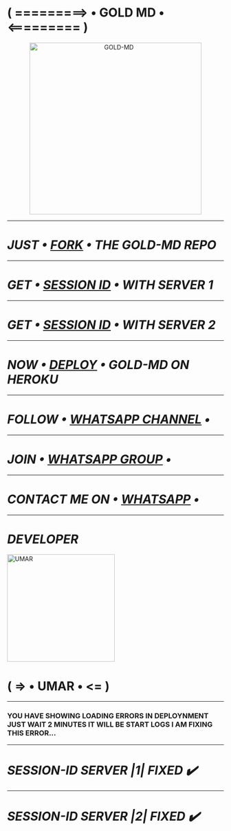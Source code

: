 # ( =========> • GOLD MD • <========= )

<p align="center">
  <a href="https://github.com/D4X-UMAR">
    <img alt="GOLD-MD" height="400" src="https://i.postimg.cc/1XQq5DzP/pictures-white949544-GOjsnnsnznznzbzbbzbz7777-GOLDLD-PIC.png">
  </a>
</p>

***

# *_JUST • [FORK](https://dashboard.heroku.com/new?template=https://github.com/D4X-UMAR/GOLD-MD/fork) • THE GOLD-MD REPO_*

***

# *_GET • [SESSION ID](https://gold-md-servers-11-945df281bb6e.herokuapp.com) • WITH SERVER 1_*

***

# *_GET • [SESSION ID](https://gold-md-servers-33-d49ebae8dc4e.herokuapp.com) • WITH SERVER 2_*

***

# *_NOW • [DEPLOY](https://dashboard.heroku.com/new?button-url=https://github.com/D4X-UMAR/GOLD-MD&template=https://github.com/D4X-UMAR/GOLD-MD) • GOLD-MD ON HEROKU_*

***

# *_FOLLOW • [WHATSAPP CHANNEL](https://whatsapp.com/channel/0029VaZtuAxLI8YeUWRXBg3Y) •_*

***

# *_JOIN • [WHATSAPP GROUP](https://chat.whatsapp.com/II4CelPFUvIFeK6f8hdJuX) •_*

***

# *_CONTACT ME ON • [WHATSAPP](https://wa.me/233201817959) •_*

***

# *_DEVELOPER_*
<a href="https://github.com/D4X-UMAR"><img src="https://i.ibb.co/wspzc9t/IMG-20240328-WA0000.jpg" width="250" height="250" alt="UMAR"/></a>
# ( => • UMAR • <= )

***

### YOU HAVE SHOWING LOADING ERRORS IN DEPLOYNMENT JUST WAIT 2 MINUTES IT WILL BE START LOGS I AM FIXING THIS ERROR...

***

# *_SESSION-ID SERVER |1| FIXED ✔️_*

***

# *_SESSION-ID SERVER |2| FIXED ✔️_*
